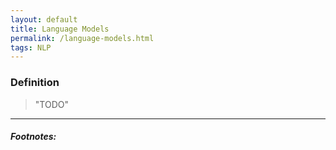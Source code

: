 ```yaml
---
layout: default
title: Language Models
permalink: /language-models.html
tags: NLP 
---
```


### Definition

> "TODO"

<hr />

##### Footnotes:
